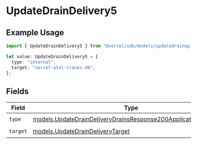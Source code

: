 # UpdateDrainDelivery5

## Example Usage

```typescript
import { UpdateDrainDelivery5 } from "@vercel/sdk/models/updatedrainop.js";

let value: UpdateDrainDelivery5 = {
  type: "internal",
  target: "vercel-otel-traces-db",
};
```

## Fields

| Field                                                                                                                                  | Type                                                                                                                                   | Required                                                                                                                               | Description                                                                                                                            |
| -------------------------------------------------------------------------------------------------------------------------------------- | -------------------------------------------------------------------------------------------------------------------------------------- | -------------------------------------------------------------------------------------------------------------------------------------- | -------------------------------------------------------------------------------------------------------------------------------------- |
| `type`                                                                                                                                 | [models.UpdateDrainDeliveryDrainsResponse200ApplicationJSONType](../models/updatedraindeliverydrainsresponse200applicationjsontype.md) | :heavy_check_mark:                                                                                                                     | N/A                                                                                                                                    |
| `target`                                                                                                                               | [models.UpdateDrainDeliveryTarget](../models/updatedraindeliverytarget.md)                                                             | :heavy_check_mark:                                                                                                                     | N/A                                                                                                                                    |